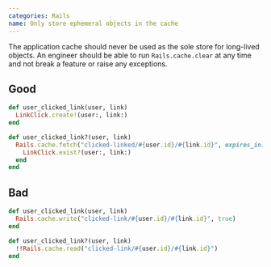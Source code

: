 ```yaml
---
categories: Rails
name: Only store ephemeral objects in the cache
---
```


The application cache should never be used as the sole store for long-lived objects. An engineer should be able to run `Rails.cache.clear` at any time and not break a feature or raise any exceptions.

## Good

```ruby
def user_clicked_link(user, link)
  LinkClick.create!(user:, link:)
end

def user_clicked_link?(user, link)
  Rails.cache.fetch("clicked-linked/#{user.id}/#{link.id}", expires_in: 1.week) do
    LinkClick.exist?(user:, link:)
  end
end
```


## Bad

```ruby
def user_clicked_link(user, link)
  Rails.cache.write("clicked-link/#{user.id}/#{link.id}", true)
end

def user_clicked_link?(user, link)
  !!Rails.cache.read("clicked-link/#{user.id}/#{link.id}")
end
```
